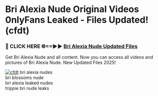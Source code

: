 # Bri Alexia Nude Original Videos 0nlyFans Leaked - Files Updated! (cfdt)

<h3>🔴 CLICK HERE 🌐==►► <a href="https://tinyurl.com/5h6xmrr3" rel="nofollow">Bri Alexia Nude Updated Files</a></h3>

Get Bri Alexia Nude and all content. Now you can access all videos and pictures of Bri Alexia Nude. New Updated Files 2025!

[![cfdt](https://i.imgur.com/KVD873Z.gif)](https://tinyurl.com/5h6xmrr3)
bri alexia nudes<br>
bri blossoms nude<br>
bri alexia leaked nudes<br>
trippie bri nude leaks